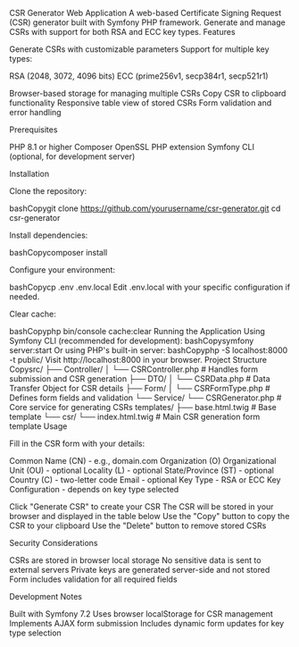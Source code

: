 CSR Generator Web Application
A web-based Certificate Signing Request (CSR) generator built with Symfony PHP framework. Generate and manage CSRs with support for both RSA and ECC key types.
Features

Generate CSRs with customizable parameters
Support for multiple key types:

RSA (2048, 3072, 4096 bits)
ECC (prime256v1, secp384r1, secp521r1)


Browser-based storage for managing multiple CSRs
Copy CSR to clipboard functionality
Responsive table view of stored CSRs
Form validation and error handling

Prerequisites

PHP 8.1 or higher
Composer
OpenSSL PHP extension
Symfony CLI (optional, for development server)

Installation

Clone the repository:

bashCopygit clone https://github.com/yourusername/csr-generator.git
cd csr-generator

Install dependencies:

bashCopycomposer install

Configure your environment:

bashCopycp .env .env.local
Edit .env.local with your specific configuration if needed.

Clear cache:

bashCopyphp bin/console cache:clear
Running the Application
Using Symfony CLI (recommended for development):
bashCopysymfony server:start
Or using PHP's built-in server:
bashCopyphp -S localhost:8000 -t public/
Visit http://localhost:8000 in your browser.
Project Structure
Copysrc/
├── Controller/
│   └── CSRController.php    # Handles form submission and CSR generation
├── DTO/
│   └── CSRData.php         # Data Transfer Object for CSR details
├── Form/
│   └── CSRFormType.php     # Defines form fields and validation
└── Service/
    └── CSRGenerator.php    # Core service for generating CSRs
templates/
├── base.html.twig          # Base template
└── csr/
    └── index.html.twig     # Main CSR generation form template
Usage

Fill in the CSR form with your details:

Common Name (CN) - e.g., domain.com
Organization (O)
Organizational Unit (OU) - optional
Locality (L) - optional
State/Province (ST) - optional
Country (C) - two-letter code
Email - optional
Key Type - RSA or ECC
Key Configuration - depends on key type selected


Click "Generate CSR" to create your CSR
The CSR will be stored in your browser and displayed in the table below
Use the "Copy" button to copy the CSR to your clipboard
Use the "Delete" button to remove stored CSRs

Security Considerations

CSRs are stored in browser local storage
No sensitive data is sent to external servers
Private keys are generated server-side and not stored
Form includes validation for all required fields

Development Notes

Built with Symfony 7.2
Uses browser localStorage for CSR management
Implements AJAX form submission
Includes dynamic form updates for key type selection